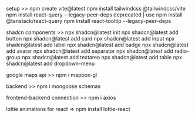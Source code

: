 setup >>
    npm create vite@latest
    npm install tailwindcss @tailwindcss/vite
    npm install react-query --legacy-peer-deps deprecated | use npm install @tanstack/react-query
    npm install react-tooltip --legacy-peer-deps

shadcn components >>
    npx shadcn@latest init
    npx shadcn@latest add button
    npx shadcn@latest add card
    npx shadcn@latest add input
    npx shadcn@latest add label
    npx shadcn@latest add badge
    npx shadcn@latest add avatar
    npx shadcn@latest add separator
    npx shadcn@latest add radio-group
    npx shadcn@latest add textarea
    npx shadcn@latest add table
    npx shadcn@latest add dropdown-menu

google maps api >>
    npm i mapbox-gl

backend >>
    npm i mongoose
    schemas

frontend-backend connection >>
    npm i axios
    
lottie animations for react =>
    npm install lottie-react
